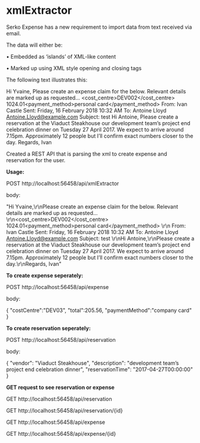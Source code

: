 # xmlExtractor

Serko Expense has a new requirement to import data from text received via email.

The data will either be:

• Embedded as ‘islands’ of XML-like content

• Marked up using XML style opening and closing tags

The following text illustrates this:

Hi Yvaine,
Please create an expense claim for the below. Relevant details are marked up as
requested...
<expense><cost_centre>DEV002</cost_centre>
<total>1024.01</total><payment_method>personal card</payment_method>
</expense>
From: Ivan Castle
Sent: Friday, 16 February 2018 10:32 AM
To: Antoine Lloyd <Antoine.Lloyd@example.com>
Subject: test
Hi Antoine,
Please create a reservation at the <vendor>Viaduct Steakhouse</vendor> our
<description>development team’s project end celebration dinner</description> on
<date>Tuesday 27 April 2017</date>. We expect to arrive around
7.15pm. Approximately 12 people but I’ll confirm exact numbers closer to the day.
Regards,
Ivan

Created a REST API that is parsing the xml to create expense and reservation for the user.

<b>Usage:</b>

POST http://localhost:56458/api/xmlExtractor 

body:

"Hi Yvaine,\r\nPlease create an expense claim for the below.  Relevant details are marked up as requested…\r\n<expense><cost_centre>DEV002</cost_centre> <total>1024.01</total><payment_method>personal card</payment_method> </expense>\r\n From: Ivan Castle  Sent: Friday, 16 February 2018 10:32 AM To: Antoine Lloyd <Antoine.Lloyd@example.com> Subject: test \r\nHi Antoine,\r\nPlease create a reservation at the <vendor>Viaduct Steakhouse</vendor> our <description>development team’s project end celebration dinner</description> on <date>Tuesday 27 April 2017</date>.  We expect to arrive around 7.15pm.  Approximately 12 people but I’ll confirm exact numbers closer to the day.\r\nRegards, Ivan"

<b>To create expense seperately:</b>

POST http://localhost:56458/api/expense

body:

{
    "costCentre":"DEV03",
    "total":205.56,
    "paymentMethod":"company card"
}

<b>To create reservation seperately:</b>

POST http://localhost:56458/api/reservation

body:

{
	"vendor": "Viaduct Steakhouse",
    "description": "development team’s project end celebration dinner",
    "reservationTime": "2017-04-27T00:00:00"
}

<b>GET request to see reservation or expense</b>

GET http://localhost:56458/api/reservation

GET http://localhost:56458/api/reservation/{id}

GET http://localhost:56458/api/expense

GET http://localhost:56458/api/expense/{id}
